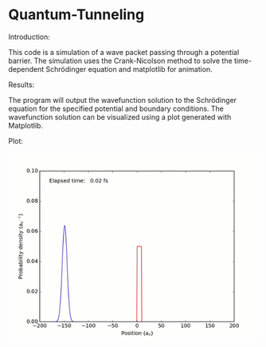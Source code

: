 # Quantum-Tunneling
Introduction:

This code is a simulation of a wave packet passing through a potential barrier. The simulation uses the Crank-Nicolson method to solve the time-dependent Schrödinger equation and matplotlib for animation. 

Results:

The program will output the wavefunction solution to the Schrödinger equation for the specified potential and boundary conditions. The wavefunction solution can be visualized using a plot generated with Matplotlib.

Plot:

![Quantum Tunneling Animation Plot](./animation.gif)


